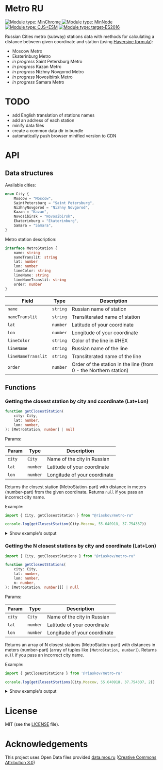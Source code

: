 # Metro RU
[![Module type: MinChrome](https://img.shields.io/badge/MinChromeVersion-Chrome%2051-brightgreen)]()
[![Module type: MinNode](https://img.shields.io/badge/MinNodeVersion-Node.js%2016.17-brightgreen)]()
[![Module type: CJS+ESM](https://img.shields.io/badge/module%20type-cjs%2Besm-brightgreen)]()
[![Module type: target-ES2016](https://img.shields.io/badge/target-ES2016-brightgreen)]()


Russian Cities metro (subway) stations data with methods 
for calculating a distance between given coordinate and station (using [Haversine formula](https://en.wikipedia.org/wiki/Haversine_formula)):
- Moscow Metro
- Ekaterinburg Metro
- *in progress* Saint Petersburg Metro
- *in progress* Kazan Metro
- *in progress* Nizhny Novgorod Metro
- *in progress* Novosibirsk Metro
- *in progress* Samara Metro

# TODO

- add English translation of stations names
- add an address of each station
- minify data files
- create a common data dir in bundle
- automatically push browser minified version to CDN

# API

## Data structures

Available cities:
```typescript
enum City {
    Moscow = "Moscow",
    SaintPetersburg = "Saint Petersburg",
    NizhnyNovgorod = "Nizhny Novgorod",
    Kazan = "Kazan",
    Novosibirsk = "Novosibirsk",
    Ekaterinburg = "Ekaterinburg",
    Samara = "Samara",
}
```

Metro station description:
```typescript
interface MetroStation {
    name: string
    nameTranslit: string
    lat: number
    lon: number
    lineColor: string
    lineName: string
    lineNameTranslit: string
    order: number
}
```
| Field              | Type     | Description                                                      |
|--------------------|----------|------------------------------------------------------------------|
| `name`             | `string` | Russian name of station                                          |
| `nameTranslit`     | `string` | Transliterated name of station                                   |
| `lat`              | `number` | Latitude of your coordinate                                      |
| `lon`              | `number` | Longitude of your coordinate                                     |
| `lineColor`        | `string` | Color of the line in #HEX                                        |
| `lineName`         | `string` | Russian name of the line                                         |
| `lineNameTranslit` | `string` | Transliterated name of the line                                  |
| `order`            | `number` | Order of the station in the line (from 0 - the Northern station) |



## Functions

### Getting the closest station by city and coordinate (Lat+Lon)

```typescript
function getClosestStation(
    city: City,
    lat: number,
    lon: number,
): [MetroStation, number] | null
```
Params: 

| Param  | Type     | Description                  |
|--------|----------|------------------------------|
| `city` | `City`   | Name of the city in Russian  |
| `lat`  | `number` | Latitude of your coordinate  |
| `lon`  | `number` | Longitude of your coordinate | 

Returns the closest station (MetroStation-part) with distance in meters (number-part) from the given coordinate.
Returns `null` if you pass an incorrect city name.

Example:
```typescript
import { City, getClosestStation } from "@riaskov/metro-ru"

console.log(getClosestStation(City.Moscow, 55.640918, 37.754337))
```

<details>
  <summary>Show example's output</summary>

  ```typescript
[
    {
        name: 'Алма-Атинская',
        nameTranslit: 'Alma-Atinskaya',
        lat: 55.63349,
        lon: 37.765678, 
        lineColor: '#4FB04F',
        lineName: 'Замоскворецкая',
        lineNameTranslit: 'Zamoskvoretskaya',
        order: 21
    },
    1090
]

```  
</details>


### Getting the N closest stations by city and coordinate (Lat+Lon)

```typescript
import { City, getClosestStations } from "@riaskov/metro-ru"

function getClosestStations(
    city: City,
    lat: number,
    lon: number,
    n: number,
): [MetroStation, number][] | null
```
Params:

| Param  | Type     | Description                  |
|--------|----------|------------------------------|
| `city` | `City`   | Name of the city in Russian  |
| `lat`  | `number` | Latitude of your coordinate  |
| `lon`  | `number` | Longitude of your coordinate | 

Returns an array of N closest stations (MetroStation-part) with distances in meters (number-part)
(array of tuples like `[MetroStation, number]`). 
Returns `null` if you pass an incorrect city name.

Example:
```typescript
import { getClosestStations } from '@riaskov/metro-ru'

console.log(getClosestStations(City.Moscow, 55.640918, 37.754337, 2))
```

<details>
  <summary>Show example's output</summary>

```typescript
[
  [
    {
      name: 'Алма-Атинская',
      nameTranslit: 'Alma-Atinskaya', 
      lat: 55.63349,
      lon: 37.765678,
      lineColor: '#4FB04F',
      lineName: 'Замоскворецкая',
      lineNameTranslit: 'Zamoskvoretskaya',
      order: 21
    },
    1090
  ],
  [
    {
      name: 'Марьино',
      nameTranslit: 'Marino',
      lat: 55.649158,
      lon: 37.743844,
      lineColor: '#BED12C',
      lineName: 'Люблинско-Дмитровская',
      lineNameTranslit: 'Lyublinsko-Dmitrovskaya',
      order: 16
    },
    1128
  ]
]
```  
</details>

# License

MIT (see the [LICENSE](LICENSE) file).

# Acknowledgements

This project uses Open Data files provided [data.mos.ru](https://data.mos.ru/opendata/7704786030-stantsii-moskovskogo-metropolitena) ([Creative Commons Attribution 3.0](https://creativecommons.org/licenses/by/3.0/deed.en))